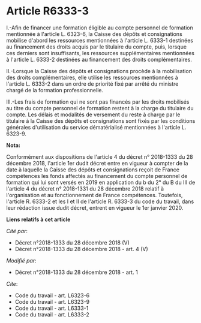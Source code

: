 # Article R6333-3

I.-Afin de financer une formation éligible au compte personnel de formation mentionnée à l'article L. 6323-6, la Caisse des
dépôts et consignations mobilise d'abord les ressources mentionnées à l'article L. 6333-1 destinées au financement des droits
acquis par le titulaire du compte, puis, lorsque ces derniers sont insuffisants, les ressources supplémentaires mentionnées à
l'article L. 6333-2 destinées au financement des droits complémentaires. 

II.-Lorsque la Caisse des dépôts et consignations procède à la mobilisation des droits complémentaires, elle utilise les
ressources mentionnées à l'article L. 6333-2 dans un ordre de priorité fixé par arrêté du ministre chargé de la formation
professionnelle. 

III.-Les frais de formation qui ne sont pas financés par les droits mobilisés au titre du compte personnel de formation
restent à la charge du titulaire du compte. Les délais et modalités de versement du reste à charge par le titulaire à la
Caisse des dépôts et consignations sont fixés par les conditions générales d'utilisation du service dématérialisé mentionnées
à l'article L. 6323-9.

**Nota:**

Conformément aux dispositions de l'article 4 du décret n° 2018-1333 du 28 décembre 2018, l'article 1er dudit décret entre en
vigueur à compter de la date à laquelle la Caisse des dépôts et consignations reçoit de France compétences les fonds affectés
au financement du compte personnel de formation qui lui sont versés en 2019 en application du b du 2° du B du III de
l'article 4 du décret n° 2018-1331 du 28 décembre 2018 relatif à l'organisation et au fonctionnement de France compétences.
Toutefois, l'article R. 6333-2 et les I et II de l'article R. 6333-3 du code du travail, dans leur rédaction issue dudit
décret, entrent en vigueur le 1er janvier 2020.

**Liens relatifs à cet article**

_Cité par_:

  - Décret n°2018-1333 du 28 décembre 2018 (V)
  - Décret n°2018-1333 du 28 décembre 2018 - art. 4 (V)

_Modifié par_:

  - Décret n°2018-1333 du 28 décembre 2018 - art. 1

_Cite_:

  - Code du travail - art. L6323-6
  - Code du travail - art. L6323-9
  - Code du travail - art. L6333-1
  - Code du travail - art. L6333-2
